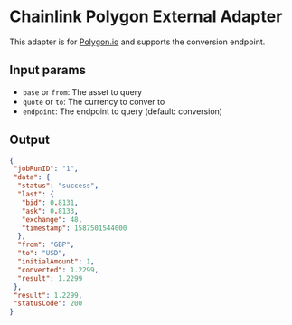 # Chainlink Polygon External Adapter

This adapter is for [Polygon.io](https://polygon.io/) and supports the conversion endpoint.

## Input params

- `base` or `from`: The asset to query
- `quote` or `to`: The currency to conver to
- `endpoint`: The endpoint to query (default: conversion)

## Output

```json
{
 "jobRunID": "1",
 "data": {
  "status": "success",
  "last": {
   "bid": 0.8131,
   "ask": 0.8133,
   "exchange": 48,
   "timestamp": 1587501544000
  },
  "from": "GBP",
  "to": "USD",
  "initialAmount": 1,
  "converted": 1.2299,
  "result": 1.2299
 },
 "result": 1.2299,
 "statusCode": 200
}
```

